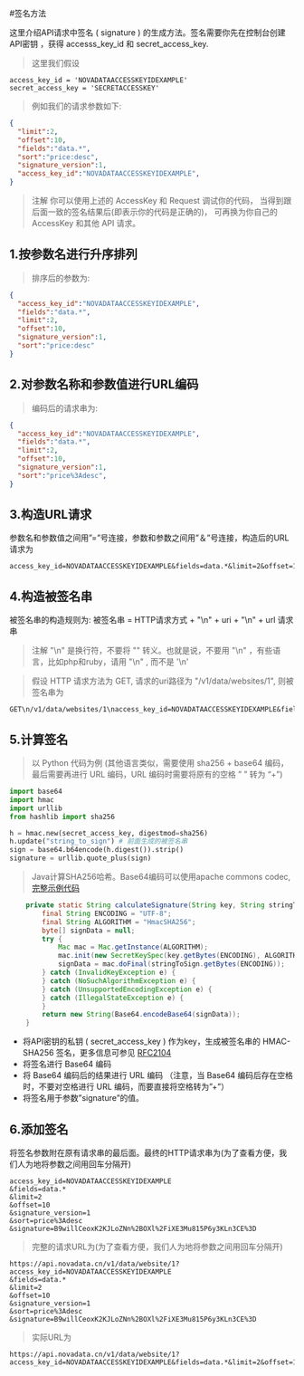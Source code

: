 #签名方法

这里介绍API请求中签名 ( signature ) 的生成方法。签名需要你先在控制台创建 API密钥 ，获得 accesss_key_id 和 secret_access_key.
> 这里我们假设

````shell
access_key_id = 'NOVADATAACCESSKEYIDEXAMPLE'
secret_access_key = 'SECRETACCESSKEY'
````
> 例如我们的请求参数如下:

````json
{
  "limit":2,
  "offset":10,
  "fields":"data.*",
  "sort":"price:desc",
  "signature_version":1,
  "access_key_id":"NOVADATAACCESSKEYIDEXAMPLE",
}
````

> 注解 你可以使用上述的 AccessKey 和 Request 调试你的代码， 当得到跟后面一致的签名结果后(即表示你的代码是正确的)， 可再换为你自己的 AccessKey 和其他 API 请求。




## 1.按参数名进行升序排列
> 排序后的参数为:

````json
{
  "access_key_id":"NOVADATAACCESSKEYIDEXAMPLE",
  "fields":"data.*",
  "limit":2,
  "offset":10,
  "signature_version":1,
  "sort":"price:desc"
}
````


## 2.对参数名称和参数值进行URL编码
> 编码后的请求串为:

````json
{
  "access_key_id":"NOVADATAACCESSKEYIDEXAMPLE",
  "fields":"data.*",
  "limit":2,
  "offset":10,
  "signature_version":1,
  "sort":"price%3Adesc",
}
````

## 3.构造URL请求

参数名和参数值之间用”=”号连接，参数和参数之间用”＆”号连接，构造后的URL请求为

````
access_key_id=NOVADATAACCESSKEYIDEXAMPLE&fields=data.*&limit=2&offset=10&signature_version=1&sort=price%3Adesc
````

## 4.构造被签名串

被签名串的构造规则为: 被签名串 = HTTP请求方式 + "\n" + uri + "\n" + url 请求串


> 注解 "\n" 是换行符，不要将 "\" 转义。也就是说，不要用 "\\n" ，有些语言，比如php和ruby，请用 "\n" , 而不是 '\n'


> 假设 HTTP 请求方法为 GET, 请求的uri路径为 "/v1/data/websites/1", 则被签名串为

````
GET\n/v1/data/websites/1\naccess_key_id=NOVADATAACCESSKEYIDEXAMPLE&fields=data.*&limit=2&offset=10&signature_version=1&sort=price%3Adesc
````


## 5.计算签名

> 以 Python 代码为例 (其他语言类似，需要使用 sha256 + base64 编码，最后需要再进行 URL 编码，URL 编码时需要将原有的空格 ” ” 转为 “+”)

````python
import base64
import hmac
import urllib
from hashlib import sha256

h = hmac.new(secret_access_key, digestmod=sha256)
h.update("string_to_sign") # 前面生成的被签名串
sign = base64.b64encode(h.digest()).strip()
signature = urllib.quote_plus(sign)
````

> Java计算SHA256哈希。Base64编码可以使用apache commons codec,[完整示例代码](https://gist.github.com/fivesmallq/9482ca783578f1356243)

````java
    private static String calculateSignature(String key, String stringToSign) {
        final String ENCODING = "UTF-8";
        final String ALGORITHM = "HmacSHA256";
        byte[] signData = null;
        try {
            Mac mac = Mac.getInstance(ALGORITHM);
            mac.init(new SecretKeySpec(key.getBytes(ENCODING), ALGORITHM));
            signData = mac.doFinal(stringToSign.getBytes(ENCODING));
        } catch (InvalidKeyException e) {
        } catch (NoSuchAlgorithmException e) {
        } catch (UnsupportedEncodingException e) {
        } catch (IllegalStateException e) {
        }
        return new String(Base64.encodeBase64(signData));
    }
````



* 将API密钥的私钥 ( secret_access_key ) 作为key，生成被签名串的 HMAC-SHA256 签名，更多信息可参见 [RFC2104](http://www.ietf.org/rfc/rfc2104.txt)
* 将签名进行 Base64 编码
* 将 Base64 编码后的结果进行 URL 编码 （注意，当 Base64 编码后存在空格时，不要对空格进行 URL 编码，而要直接将空格转为”+”）
* 将签名用于参数”signature”的值。

## 6.添加签名
将签名参数附在原有请求串的最后面。最终的HTTP请求串为(为了查看方便，我们人为地将参数之间用回车分隔开)

````
access_key_id=NOVADATAACCESSKEYIDEXAMPLE
&fields=data.*
&limit=2
&offset=10
&signature_version=1
&sort=price%3Adesc
&signature=B9willCeoxK2KJLoZNn%2BOXl%2FiXE3Mu815P6y3KLn3CE%3D
````
> 完整的请求URL为(为了查看方便，我们人为地将参数之间用回车分隔开)

````
https://api.novadata.cn/v1/data/website/1?access_key_id=NOVADATAACCESSKEYIDEXAMPLE
&fields=data.*
&limit=2
&offset=10
&signature_version=1
&sort=price%3Adesc
&signature=B9willCeoxK2KJLoZNn%2BOXl%2FiXE3Mu815P6y3KLn3CE%3D
````
> 实际URL为

````
https://api.novadata.cn/v1/data/website/1?access_key_id=NOVADATAACCESSKEYIDEXAMPLE&fields=data.*&limit=2&offset=10&signature_version=1&sort=price%3Adesc&signature=B9willCeoxK2KJLoZNn%2BOXl%2FiXE3Mu815P6y3KLn3CE%3D
````
